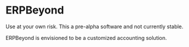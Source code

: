# ERPBeyond

Use at your own risk.  This a pre-alpha software and not 
currently stable.

ERPBeyond is envisioned to be a customized accounting solution.
